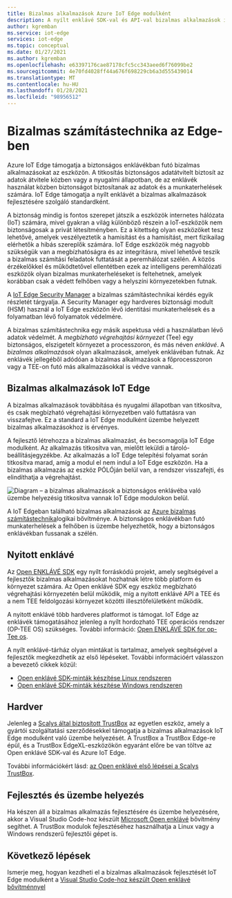 ```yaml
---
title: Bizalmas alkalmazások Azure IoT Edge modulként
description: A nyílt enklávé SDK-val és API-val bizalmas alkalmazások írhatók, és a bizalmas számítástechnika IoT Edge moduljaiként telepíthetők.
author: kgremban
ms.service: iot-edge
services: iot-edge
ms.topic: conceptual
ms.date: 01/27/2021
ms.author: kgremban
ms.openlocfilehash: e63397176cae87178cfc5cc343aeed6f76099be2
ms.sourcegitcommit: 4e70fd4028ff44a676f698229cb6a3d555439014
ms.translationtype: MT
ms.contentlocale: hu-HU
ms.lasthandoff: 01/28/2021
ms.locfileid: "98956512"
---
```

# <a name="confidential-computing-at-the-edge"></a>Bizalmas számítástechnika az Edge-ben

Azure IoT Edge támogatja a biztonságos enklávékban futó bizalmas alkalmazásokat az eszközön. A titkosítás biztonságos adatátvitelt biztosít az adatok átvitele közben vagy a nyugalmi állapotban, de az enklávék használat közben biztonságot biztosítanak az adatok és a munkaterhelések számára. IoT Edge támogatja a nyílt enklávét a bizalmas alkalmazások fejlesztésére szolgáló standardként.

A biztonság mindig is fontos szerepet játszik a eszközök internetes hálózata (IoT) számára, mivel gyakran a világ különböző részein a IoT-eszközök nem biztonságosak a privát létesítményben. Ez a kitettség olyan eszközöket tesz lehetővé, amelyek veszélyeztetik a hamisítást és a hamisítást, mert fizikailag elérhetők a hibás szereplők számára. IoT Edge eszközök még nagyobb szükségük van a megbízhatóságra és az integritásra, mivel lehetővé teszik a bizalmas számítási feladatok futtatását a peremhálózat szélén. A közös érzékelőkkel és működtetővel ellentétben ezek az intelligens peremhálózati eszközök olyan bizalmas munkaterheléseket is feltehetnek, amelyek korábban csak a védett felhőben vagy a helyszíni környezetekben futnak.

A [IoT Edge Security Manager](iot-edge-security-manager.md) a bizalmas számítástechnikai kérdés egyik részletét tárgyalja. A Security Manager egy hardveres biztonsági modult (HSM) használ a IoT Edge eszközön lévő identitási munkaterhelések és a folyamatban lévő folyamatok védelmére.

A bizalmas számítástechnika egy másik aspektusa védi a használatban lévő adatok védelmét. A *megbízható végrehajtási környezet* (Tee) egy biztonságos, elszigetelt környezet a processzoron, és más néven *enklávé*. A *bizalmas alkalmazások* olyan alkalmazások, amelyek enklávéban futnak. Az enklávék jellegéből adódóan a bizalmas alkalmazások a főprocesszoron vagy a TEE-on futó más alkalmazásokkal is védve vannak.

## <a name="confidential-applications-on-iot-edge"></a>Bizalmas alkalmazások IoT Edge

A bizalmas alkalmazások továbbítása és nyugalmi állapotban van titkosítva, és csak megbízható végrehajtási környezetben való futtatásra van visszafejtve. Ez a standard a IoT Edge modulként üzembe helyezett bizalmas alkalmazásokhoz is érvényes.

A fejlesztő létrehozza a bizalmas alkalmazást, és becsomagolja IoT Edge modulként. Az alkalmazás titkosítva van, mielőtt leküldi a tároló-beállításjegyzékbe. Az alkalmazás a IoT Edge telepítési folyamat során titkosítva marad, amíg a modul el nem indul a IoT Edge eszközön. Ha a bizalmas alkalmazás az eszköz PÓLÓján belül van, a rendszer visszafejti, és elindíthatja a végrehajtást.

![Diagram – a bizalmas alkalmazások a biztonságos enklávéba való üzembe helyezésig titkosítva vannak IoT Edge modulokon belül.](./media/deploy-confidential-applications/confidential-applications-encrypted.png)

A IoT Edgeban található bizalmas alkalmazások az [Azure bizalmas számítástechnika](../confidential-computing/overview.md)logikai bővítménye. A biztonságos enklávékban futó munkaterhelések a felhőben is üzembe helyezhetők, hogy a biztonságos enklávékban fussanak a szélén.

## <a name="open-enclave"></a>Nyitott enklávé

Az [Open ENKLÁVÉ SDK](https://openenclave.io/sdk/) egy nyílt forráskódú projekt, amely segítségével a fejlesztők bizalmas alkalmazásokat hozhatnak létre több platform és környezet számára. Az Open enklávé SDK egy eszköz megbízható végrehajtási környezetén belül működik, míg a nyitott enklávé API a TEE és a nem TEE feldolgozási környezet közötti illesztőfelületként működik.

A nyitott enklávé több hardveres platformot is támogat. IoT Edge az enklávék támogatásához jelenleg a nyílt hordozható TEE operációs rendszer (OP-TEE OS) szükséges. További információ: [Open ENKLÁVÉ SDK for op-Tee os](https://github.com/openenclave/openenclave/blob/master/docs/GettingStartedDocs/OP-TEE/Introduction.md).

A nyílt enklávé-tárház olyan mintákat is tartalmaz, amelyek segítségével a fejlesztők megkezdhetik az első lépéseket. További információért válasszon a bevezető cikkek közül:

* [Open enklávé SDK-minták készítése Linux rendszeren](https://github.com/openenclave/openenclave/blob/master/samples/BuildSamplesLinux.md)
* [Open enklávé SDK-minták készítése Windows rendszeren](https://github.com/openenclave/openenclave/blob/master/samples/BuildSamplesWindows.md)

## <a name="hardware"></a>Hardver

Jelenleg a [Scalys által biztosított TrustBox](https://scalys.com/trustbox-industrial/) az egyetlen eszköz, amely a gyártói szolgáltatási szerződésekkel támogatja a bizalmas alkalmazások IoT Edge modulként való üzembe helyezését. A TrustBox a TrustBox Edge-re épül, és a TrustBox EdgeXL-eszközökön egyaránt előre be van töltve az Open enklávé SDK-val és Azure IoT Edge.

További információkért lásd: [az Open enklávé első lépései a Scalys TrustBox](https://aka.ms/scalys-trustbox-edge-get-started).

## <a name="develop-and-deploy"></a>Fejlesztés és üzembe helyezés

Ha készen áll a bizalmas alkalmazás fejlesztésére és üzembe helyezésére, akkor a Visual Studio Code-hoz készült [Microsoft Open enklávé](https://marketplace.visualstudio.com/items?itemName=ms-iot.msiot-vscode-openenclave) bővítmény segíthet. A TrustBox modulok fejlesztéséhez használhatja a Linux vagy a Windows rendszerű fejlesztői gépet is.

## <a name="next-steps"></a>Következő lépések

Ismerje meg, hogyan kezdheti el a bizalmas alkalmazások fejlesztését IoT Edge modulként a [Visual Studio Code-hoz készült Open enklávé bővítménnyel](https://github.com/openenclave/openenclave/tree/master/devex/vscode-extension)
